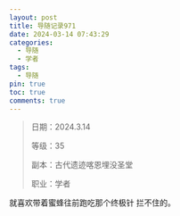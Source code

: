 ```yaml
---
layout: post
title: 导随记录971
date: 2024-03-14 07:43:29
categories:
  - 导随
  - 学者
tags:
  - 导随
pin: true
toc: true
comments: true
---
```

> 日期：2024.3.14
>
> 等级：35
>
> 副本：古代遗迹喀恩埋没圣堂
>
> 职业：学者

就喜欢带着蜜蜂往前跑吃那个终极针 拦不住的。